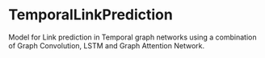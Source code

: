 # TemporalLinkPrediction
Model for Link prediction in Temporal graph networks using a combination of Graph Convolution, LSTM and Graph Attention Network.
